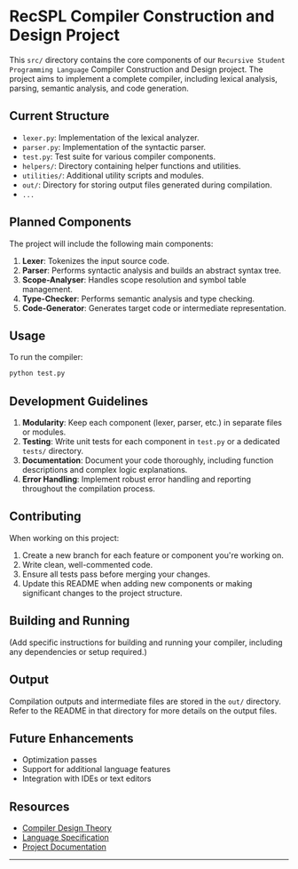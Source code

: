 # RecSPL Compiler Construction and Design Project

This `src/` directory contains the core components of our `Recursive Student Programming Language` Compiler Construction and Design project. The project aims to implement a complete compiler, including lexical analysis, parsing, semantic analysis, and code generation.

## Current Structure

- `lexer.py`: Implementation of the lexical analyzer.
- `parser.py`: Implementation of the syntactic parser.
- `test.py`: Test suite for various compiler components.
- `helpers/`: Directory containing helper functions and utilities.
- `utilities/`: Additional utility scripts and modules.
- `out/`: Directory for storing output files generated during compilation.
- `...`

## Planned Components

The project will include the following main components:

1. **Lexer**: Tokenizes the input source code.
2. **Parser**: Performs syntactic analysis and builds an abstract syntax tree.
3. **Scope-Analyser**: Handles scope resolution and symbol table management.
4. **Type-Checker**: Performs semantic analysis and type checking.
5. **Code-Generator**: Generates target code or intermediate representation.

## Usage

To run the compiler:

```bash
python test.py
```

## Development Guidelines

1. **Modularity**: Keep each component (lexer, parser, etc.) in separate files or modules.
2. **Testing**: Write unit tests for each component in `test.py` or a dedicated `tests/` directory.
3. **Documentation**: Document your code thoroughly, including function descriptions and complex logic explanations.
4. **Error Handling**: Implement robust error handling and reporting throughout the compilation process.

## Contributing

When working on this project:

1. Create a new branch for each feature or component you're working on.
2. Write clean, well-commented code.
3. Ensure all tests pass before merging your changes.
4. Update this README when adding new components or making significant changes to the project structure.

## Building and Running

(Add specific instructions for building and running your compiler, including any dependencies or setup required.)

## Output

Compilation outputs and intermediate files are stored in the `out/` directory. Refer to the README in that directory for more details on the output files.

## Future Enhancements

- Optimization passes
- Support for additional language features
- Integration with IDEs or text editors

## Resources

- [Compiler Design Theory](../docs/Introduction%20to%20Compiler%20Design-Springer%20International%20Publishing%20(2017).pdf)
- [Language Specification](docs/specification/RecSPL_2024.md)
- [Project Documentation](docs/README.md)

---
